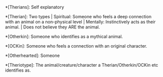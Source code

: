[Definitions]: #
*[Therians]: Self explanatory

[Non-human types]: #
*[Therian]: Two types | Spiritual: Someone who feels a deep connection with an animal on a non-physical level | Mentally: Instinctively acts as their animal. | Does not believe they ARE the animal. 

*[Otherkin]: Someone who identifies as a mythical animal.

*[OCKin]: Someone who feels a connection with an original character.

*[Otherhearted]: Someone

[Other Terms]: #
*[Theriotype]: The animal/creature/character a Therian/Otherkin/OCKin etc identifies as.

<!--stackedit_data:
eyJoaXN0b3J5IjpbMTU2NjM3OTk3XX0=
-->
